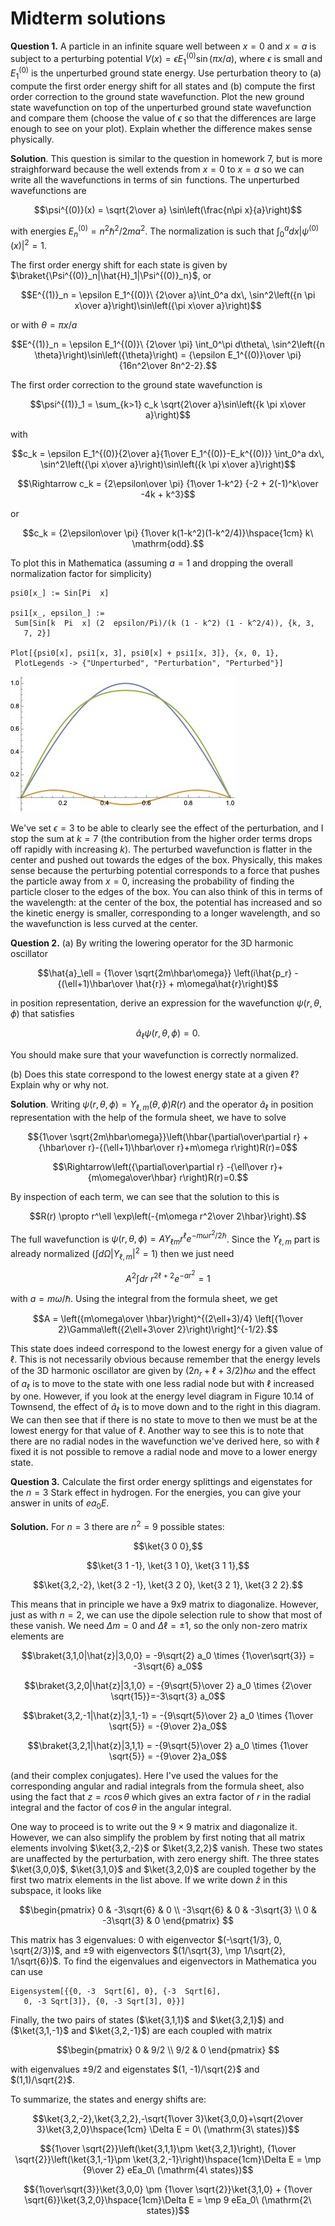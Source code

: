 # Midterm solutions

**Question 1.** A particle in an infinite square well between $x=0$ and $x=a$ is subject to a perturbing potential $V(x) = \epsilon E_1^{(0)}\sin(\pi x/a)$, where $\epsilon$ is small and $E_1^{(0)}$ is the unperturbed ground state energy. Use perturbation theory to (a) compute the first order energy shift for all states and (b) compute the first order correction to the ground state wavefunction. Plot the new ground state wavefunction on top of the unperturbed ground state wavefunction and compare them (choose the value of $\epsilon$ so that the differences are large enough to see on your plot). Explain whether the difference makes sense physically.

**Solution**. This question is similar to the question in homework 7, but is more straighforward because the well extends from $x=0$ to $x=a$ so we can write all the wavefunctions in terms of $\sin$ functions. The unperturbed wavefunctions are 

$$\psi^{(0)}(x) = \sqrt{2\over a} \sin\left(\frac{n\pi x}{a}\right)$$

with energies $E_n^{(0)} = n^2 \hbar^2 / 2ma^2$. The normalization is such that $\int_0^a dx |\psi^{(0)}(x)|^2 = 1$.

The first order energy shift for each state is given by $\braket{\Psi^{(0)}_n|\hat{H}_1|\Psi^{(0)}_n}$, or

$$E^{(1)}_n = \epsilon E_1^{(0)}\ {2\over a}\int_0^a dx\, \sin^2\left({n \pi x\over a}\right)\sin\left({\pi x\over a}\right)$$

or with $\theta = \pi x/a$

$$E^{(1)}_n = \epsilon E_1^{(0)}\ {2\over \pi} \int_0^\pi d\theta\, \sin^2\left({n \theta}\right)\sin\left({\theta}\right) = {\epsilon E_1^{(0)}\over \pi} {16n^2\over 8n^2-2}.$$


The first order correction to the ground state wavefunction is

$$\psi^{(1)}_1 = \sum_{k>1} c_k \sqrt{2\over a}\sin\left({k \pi x\over a}\right)$$

with 

$$c_k = \epsilon E_1^{(0)}{2\over a}{1\over E_1^{(0)}-E_k^{(0)}} \int_0^a dx\, \sin^2\left({\pi x\over a}\right)\sin\left({k \pi x\over a}\right)$$

$$\Rightarrow c_k = {2\epsilon\over \pi} {1\over 1-k^2} {-2 + 2(-1)^k\over -4k + k^3}$$

or

$$c_k = {2\epsilon\over \pi} {1\over k(1-k^2)(1-k^2/4)}\hspace{1cm} k\ \mathrm{odd}.$$

To plot this in Mathematica (assuming $a=1$ and dropping the overall normalization factor for simplicity)

```
psi0[x_] := Sin[Pi  x]

psi1[x_, epsilon_] := 
 Sum[Sin[k  Pi  x] (2  epsilon/Pi)/(k (1 - k^2) (1 - k^2/4)), {k, 3, 
   7, 2}]
   
Plot[{psi0[x], psi1[x, 3], psi0[x] + psi1[x, 3]}, {x, 0, 1}, 
 PlotLegends -> {"Unperturbed", "Perturbation", "Perturbed"}]
```

![plot](MT_Q1_fig1.jpg)

We've set $\epsilon=3$ to be able to clearly see the effect of the perturbation, and I stop the sum at $k=7$ (the contribution from the higher order terms drops off rapidly with increasing $k$). The perturbed wavefunction is flatter in the center and pushed out towards the edges of the box. Physically, this makes sense because the perturbing potential corresponds to a force that pushes the particle away from $x=0$, increasing the probability of finding the particle closer to the edges of the box. You can also think of this in terms of the wavelength: at the center of the box, the potential has increased and so the kinetic energy is smaller, corresponding to a longer wavelength, and so the wavefunction is less curved at the center.
 

**Question 2.** (a) By writing the lowering operator for the 3D harmonic oscillator

$$\hat{a}_\ell = {1\over \sqrt{2m\hbar\omega}} \left(i\hat{p_r} - {(\ell+1)\hbar\over \hat{r}} + m\omega\hat{r}\right)$$

in position representation, derive an expression for the wavefunction $\psi(r,\theta,\phi)$ that satisfies

$$\hat{a}_\ell \psi(r,\theta,\phi) = 0.$$

You should make sure that your wavefunction is correctly normalized.

(b) Does this state correspond to the lowest energy state at a given $\ell$? Explain why or why not.


**Solution**. Writing $\psi(r,\theta,\phi)=Y_{\ell,m}(\theta,\phi)R(r)$ and the operator $\hat{a}_\ell$ in position representation with the help of the formula sheet, we have to solve

$${1\over \sqrt{2m\hbar\omega}}\left(\hbar{\partial\over\partial r} + {\hbar\over r}-{(\ell+1)\hbar\over r}+m\omega r\right)R(r)=0$$

$$\Rightarrow\left({\partial\over\partial r} -{\ell\over r}+{m\omega\over\hbar} r\right)R(r)=0.$$

By inspection of each term, we can see that the solution to this is

$$R(r) \propto r^\ell \exp\left(-{m\omega r^2\over 2\hbar}\right).$$

The full wavefunction is $\psi(r,\theta,\phi) = A Y_{\ell m} r^\ell e^{-m\omega r^2/2\hbar}$. Since the $Y_{\ell,m}$ part is already normalized ($\int d\Omega |Y_{\ell,m}|^2=1$) then we just need

$$A^2 \int dr\ r^{2\ell+2} e^{-ar^2} = 1$$

with $a=m\omega/\hbar$. Using the integral from the formula sheet, we get

$$A = \left({m\omega\over \hbar}\right)^{(2\ell+3)/4} \left[{1\over 2}\Gamma\left({2\ell+3\over 2}\right)\right]^{-1/2}.$$

This state does indeed correspond to the lowest energy for a given value of $\ell$. This is not necessarily obvious because remember that the energy levels of the 3D harmonic oscillator are given by $(2n_r + \ell + 3/2)\hbar\omega$ and the effect of $a_\ell$ is to move to the state with one less radial node but with $\ell$ increased by one. However, if you look at the energy level diagram in Figure 10.14 of Townsend, the effect of $\hat{a}_\ell$ is to move down and to the right in this diagram. We can then see that if there is no state to move to then we must be at the lowest energy for that value of $\ell$. Another way to see this is to note that there are no radial nodes in the wavefunction we've derived here, so with $\ell$ fixed it is not possible to remove a radial node and move to a lower energy state.

**Question 3.** Calculate the first order energy splittings and eigenstates for the $n=3$ Stark effect in hydrogen. For the energies, you can give your answer in units of $ea_0E$.

**Solution.** For $n=3$ there are $n^2=9$ possible states:

$$\ket{3 0 0},$$

$$\ket{3 1 -1}, \ket{3 1 0}, \ket{3 1 1},$$

$$\ket{3,2,-2}, \ket{3 2 -1}, \ket{3 2 0}, \ket{3 2 1}, \ket{3 2 2}.$$

This means that in principle we have a 9x9 matrix to diagonalize. However, just as with $n=2$, we can use the dipole selection rule to show that most of these vanish. We need $\Delta m =0$ and $\Delta \ell =\pm 1$, so the only non-zero matrix elements are

$$\braket{3,1,0|\hat{z}|3,0,0} = -9\sqrt{2} a_0 \times {1\over\sqrt{3}} = -3\sqrt{6} a_0$$

$$\braket{3,2,0|\hat{z}|3,1,0} = -{9\sqrt{5}\over 2} a_0 \times {2\over \sqrt{15}}=-3\sqrt{3} a_0$$

$$\braket{3,2,-1|\hat{z}|3,1,-1} = -{9\sqrt{5}\over 2} a_0 \times {1\over \sqrt{5}} = -{9\over 2}a_0$$

$$\braket{3,2,1|\hat{z}|3,1,1} = -{9\sqrt{5}\over 2} a_0 \times {1\over \sqrt{5}} = -{9\over 2}a_0$$

(and their complex conjugates). Here I've used the values for the corresponding angular and radial integrals from the formula sheet, also using the fact that $z = r \cos\theta$ which gives an extra factor of $r$ in the radial integral and the factor of $\cos\theta$ in the angular integral.

One way to proceed is to write out the $9\times 9$ matrix and diagonalize it. However, we can also simplify the problem by first noting that all matrix elements involving $\ket{3,2,-2}$ or $\ket{3,2,2}$ vanish. These two states are unaffected by the perturbation, with zero energy shift. The three states $\ket{3,0,0}$, $\ket{3,1,0}$ and $\ket{3,2,0}$ are coupled together by the first two matrix elements in the list above. If we write down $\hat{z}$ in this subspace, it looks like

$$\begin{pmatrix}
0 & -3\sqrt{6} & 0 \\
-3\sqrt{6} & 0 & -3\sqrt{3} \\
0 & -3\sqrt{3} & 0 
\end{pmatrix}
$$

This matrix has 3 eigenvalues: $0$ with eigenvector $(-\sqrt{1/3}, 0, \sqrt{2/3})$, and $\pm 9$ with eigenvectors $(1/\sqrt{3}, \mp 1/\sqrt{2}, 1/\sqrt{6})$.
To find the eigenvalues and eigenvectors in Mathematica you can use

```
Eigensystem[{{0, -3  Sqrt[6], 0}, {-3  Sqrt[6], 
   0, -3 Sqrt[3]}, {0, -3 Sqrt[3], 0}}]
```

Finally, the two pairs of states ($\ket{3,1,1}$ and $\ket{3,2,1}$) and ($\ket{3,1,-1}$ and $\ket{3,2,-1}$) are each coupled with matrix

$$\begin{pmatrix}
0 & 9/2 \\
9/2 & 0
\end{pmatrix}
$$

with eigenvalues $\pm 9/2$ and eigenstates $(1, -1)/\sqrt{2}$ and $(1,1)/\sqrt{2}$.

To summarize, the states and energy shifts are:

$$\ket{3,2,-2},\ket{3,2,2},-\sqrt{1\over 3}\ket{3,0,0}+\sqrt{2\over 3}\ket{3,2,0}\hspace{1cm} \Delta E = 0\ (\mathrm{3\ states})$$

$${1\over \sqrt{2}}\left(\ket{3,1,1}\pm \ket{3,2,1}\right),  {1\over \sqrt{2}}\left(\ket{3,1,-1}\pm \ket{3,2,-1}\right)\hspace{1cm}\Delta E = \mp {9\over 2} eEa_0\ (\mathrm{4\ states})$$

$${1\over\sqrt{3}}\ket{3,0,0} \pm {1\over \sqrt{2}}\ket{3,1,0} + {1\over \sqrt{6}}\ket{3,2,0}\hspace{1cm}\Delta E = \mp 9 eEa_0\ (\mathrm{2\ states})$$

